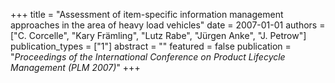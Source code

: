 +++
title = "Assessment of item-specific information management approaches in the area of heavy load vehicles"
date = 2007-01-01
authors = ["C. Corcelle", "Kary Främling", "Lutz Rabe", "Jürgen Anke", "J. Petrow"]
publication_types = ["1"]
abstract = ""
featured = false
publication = "*Proceedings of the International Conference on Product Lifecycle Management (PLM 2007)*"
+++

